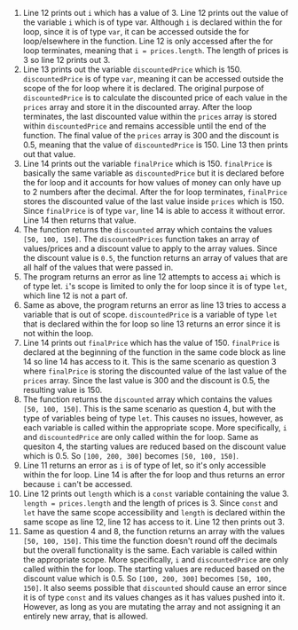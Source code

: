 1. Line 12 prints out `i` which has a value of 3. Line 12 prints out the value of the variable `i` which is of type var. Although `i` is declared within the for loop, since it is of type `var`, it can be accessed outside the for loop/elsewhere in the function. Line 12 is only accessed after the for loop terminates, meaning that `i = prices.length`. The length of prices is 3 so line 12 prints out 3.
2. Line 13 prints out the variable `discountedPrice` which is 150. `discountedPrice` is of type `var`, meaning it can be accessed outside the scope of the for loop where it is declared. The original purpose of `discountedPrice` is to calculate the discounted price of each value in the `prices` array and store it in the discounted array. After the loop terminates, the last discounted value within the `prices` array is stored within `discountedPrice` and remains accessible until the end of the function. The final value of the `prices` array is 300 and the discount is 0.5, meaning that the value of `discountedPrice` is 150. Line 13 then prints out that value.
3. Line 14 prints out the variable `finalPrice` which is 150. `finalPrice` is basically the same variable as `discountedPrice` but it is declared before the for loop and it accounts for how values of money can only have up to 2 numbers after the decimal. After the for loop terminates, `finalPrice` stores the discounted value of the last value inside `prices` which is 150. Since `finalPrice` is of type `var`, line 14 is able to access it without error. Line 14 then returns that value.
4. The function returns the `discounted` array which contains the values `[50, 100, 150]`. The `discountedPrices` function takes an array of values/prices and a discount value to apply to the array values. Since the discount value is `0.5`, the function returns an array of values that are all half of the values that were passed in.
5. The program returns an error as line 12 attempts to access a`i` which is of type let. `i`'s scope is limited to only the for loop since it is of type `let`, which line 12 is not a part of.
6. Same as above, the program returns an error as line 13 tries to access a variable that is out of scope. `discountedPrice` is a variable of type `let` that is declared within the for loop so line 13 returns an error since it is not within the loop.
7. Line 14 prints out `finalPrice` which has the value of 150. `finalPrice` is declared at the beginning of the function in the same code block as line 14 so line 14 has access to it. This is the same scenario as question 3 where  `finalPrice` is storing the discounted value of the last value of the `prices` array. Since the last value is 300 and the discount is 0.5, the resulting value is 150.
8. The function returns the `discounted` array which contains the values `[50, 100, 150]`. This is the same scenario as question 4, but with the type of variables being of type `let`. This causes no issues, however, as each variable is called within the appropriate scope. More specifically, `i` and `discountedPrice` are only called within the for loop. Same as quesiton 4, the starting values are reduced based on the discount value which is 0.5. So `[100, 200, 300]` becomes `[50, 100, 150]`.
9. Line 11 returns an error as `i` is of type of let, so it's only accessible within the for loop. Line 14 is after the for loop and thus returns an error because `i` can't be accessed.
10. Line 12 prints out `length` which is a `const` variable containing the value 3. `length = prices.length` and the length of prices is 3. Since `const` and `let` have the same scope accessibility and `length` is declared within the same scope as line 12, line 12 has access to it. Line 12 then prints out 3.
11. Same as question 4 and 8, the function returns an array with the values `[50, 100, 150]`. This time the function doesn't round off the decimals but the overall functionality is the same. Each variable is called within the appropriate scope. More specifically, `i` and `discountedPrice` are only called within the for loop. The starting values are reduced based on the discount value which is 0.5. So `[100, 200, 300]` becomes `[50, 100, 150]`. It also seems possible that `discounted` should cause an error since it is of type `const` and its values changes as it has values pushed into it. However, as long as you are mutating the array and not assigning it an entirely new array, that is allowed. 
